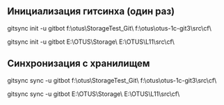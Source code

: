 ## Инициализация гитсинха (один раз)

gitsync init -u gitbot f:\otus\StorageTest_Git\ f:\otus\otus-1c-git3\src\cf\

gitsync init -u gitbot E:\OTUS\Storage\ E:\OTUS\L11\src\cf\

## Синхронизация с хранилищем

gitsync sync -u gitbot f:\otus\StorageTest_Git\ f:\otus\otus-1c-git3\src\cf\

gitsync sync -u gitbot E:\OTUS\Storage\ E:\OTUS\L11\src\cf\